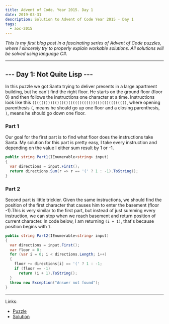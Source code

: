 ```yaml
---
title: Advent of Code. Year 2015. Day 1
date: 2019-03-31
description: Solution to Advent of Code Year 2015 - Day 1
tags:
  - aoc-2015
---
```

_This is my first blog post in a fascinating series of Advent of Code puzzles, where I sincerely try to properly explain workable solutions. All solutions will be solved using language C#._

---

## --- Day 1: Not Quite Lisp ---

In this puzzle we got Santa trying to deliver presents in a large apartment building, but he can't find the right floor. He starts on the ground floor (floor 0) and then follows the instructions one character at a time. Instructions look like this `()(((()))(()()()((((()(((())(()(()((((((()`, where opening parenthesis `(`, means he should go up one floor and a closing parenthesis, `)`, means he should go down one floor.

### Part 1

Our goal for the first part is to find what floor does the instructions take Santa. My solution for this part is pretty easy, I take every instruction and depending on the value I either sum result by 1 or -1.

```csharp
public string Part1(IEnumerable<string> input)
{
  var directions = input.First();
  return directions.Sum(r => r == '(' ? 1 : -1).ToString();
}
```

### Part 2

Second part is little trickier. Given the same instructions, we should find the position of the first character that causes him to enter the basement (floor -1).This is very similar to the first part, but instead of just summing every instruction, we can stop when we reach basement and return position of current character. In code below, I am returning `(i + 1)`, that's because position begins with `1`.

```csharp
public string Part2(IEnumerable<string> input)
{
  var directions = input.First();
  var floor = 0;
  for (var i = 0; i < directions.Length; i++)
  {
    floor += directions[i] == '(' ? 1 : -1;
    if (floor == -1)
      return (i + 1).ToString();
  }
  throw new Exception("Answer not found");
}
```

---
Links:
* [Puzzle](https://adventofcode.com/2015/day/1)
* [Solution](https://github.com/PDmatrix/advent-of-code/tree/master/CSharp/Solutions/2015/1)
